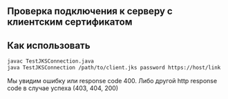 ## Проверка подключения к серверу с клиентским сертификатом
## Как использовать
```sh
javac TestJKSConnection.java
java TestJKSConnection /path/to/client.jks password https://host/link
```
Мы увидим ошибку или response code 400. Либо  другой http response code в случае успеха (403, 404, 200)
